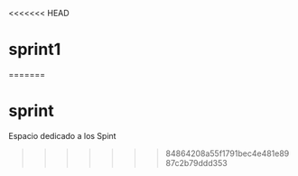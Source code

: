 <<<<<<< HEAD
# sprint1
=======
# sprint
Espacio dedicado a los Spint
>>>>>>> 84864208a55f1791bec4e481e8987c2b79ddd353
